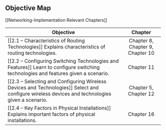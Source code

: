 
## Objective Map

[[Networking-Implementation Relevant Chapters]]

| Objective                                                                                                                                      |             Chapter              |
| ---------------------------------------------------------------------------------------------------------------------------------------------- | :------------------------------: |
| [[2.1 – Characteristics of Routing Technologies]] Explains characteristics of routing technologies.                                            | Chapter 8, Chapter 9, Chapter 10 |
| [[2.2 – Configuring Switching Technologies and Features]] Learn to configure switching technologies and features given a scenario.             |            Chapter 11            |
| [[2.3 – Selecting and Configuring Wireless Devices and Technologies]] Select and configure wireless devices and technologies given a scenario. |      Chapter 5, Chapter 12       |
| [[2.4 – Key Factors in Physical Installations]] Explains important factors of physical installations.                                          |            Chapter 16            |
